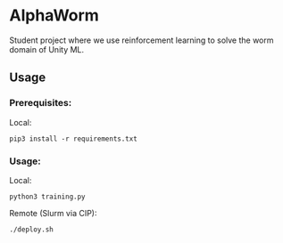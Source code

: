 # AlphaWorm
Student project where we use reinforcement learning to solve the worm domain of Unity ML.

## Usage
### Prerequisites:
Local:
```
pip3 install -r requirements.txt
```
### Usage:
Local:
```
python3 training.py
```
Remote (Slurm via CIP):
```
./deploy.sh
```
